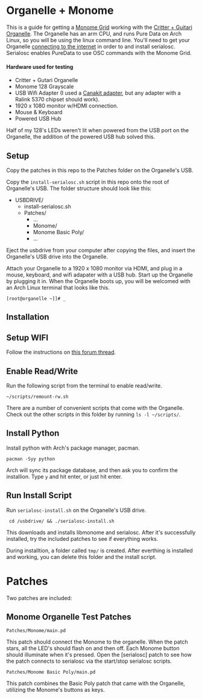 # Organelle + Monome

This is a guide for getting a [Monome Grid](http://monome.org/grid/) working with the [Critter + Guitari Organelle](https://www.critterandguitari.com/pages/organelle). The Organelle has an arm CPU, and runs Pure Data on Arch Linux, so you will be using the linux command line. You'll need to get your Organelle [connecting to the internet](http://forum.critterandguitari.com/t/using-a-wifi-adapter/158/9) in order to and install serialosc. Serialosc enables PureData to use OSC commands with the Monome Grid.

#### Hardware used for testing

  - Critter + Gutari Organelle
  - Monome 128 Grayscale
  - USB Wifi Adapter (I used a [Canakit adapter](http://www.canakit.com/raspberry-pi-wifi.html), but any adapter with a Ralink 5370 chipset should work).
  - 1920 x 1080 monitor w/HDMI connection.
  - Mouse & Keyboard
  - Powered USB Hub

Half of my 128's LEDs weren't lit when powered from the USB port on the Organelle, the addition of the powered USB hub solved this.

## Setup

Copy the patches in this repo to the Patches folder on the Organelle's USB.

Copy the `install-serialosc.sh` script in this repo onto the root of Organelle's USB. The folder structure should look like this:

- USBDRIVE/
  - install-serialosc.sh
  - Patches/
    - ...
    - Monome/
    - Monome Basic Poly/
    - ...

Eject the usbdrive from your computer after copying the files, and insert the Organelle's USB drive into the Organelle.

Attach your Organelle to a 1920 x 1080 monitor via HDMI, and plug in a mouse, keyboard, and wifi adapater with a USB hub.  Start up the Organelle by plugging it in. When the Organelle boots up, you will be welcomed with an Arch Linux terminal that looks like this.

    [root@organelle ~]]# _

## Installation

## Setup WIFI

Follow the instructions on [this forum thread](http://forum.critterandguitari.com/t/using-a-wifi-adapter/158/9).

## Enable Read/Write

Run the following script from the terminal to enable read/write.

    ~/scripts/remount-rw.sh

There are a number of convenient scripts that come with the Organelle. Check out the other scripts in this folder by running `ls -l ~/scripts/`.

## Install Python

Install python with Arch's package manager, pacman.

    pacman -Syy python

Arch will sync its package database, and then ask you to confirm the installion. Type `y` and hit enter, or just hit enter.

## Run Install Script

Run `serialosc-install.sh` on the Organelle's USB drive.

     cd /usbdrive/ && ./serialosc-install.sh

This downloads and installs libmonome and serialosc. After it's successfully installed, try the included patches to see if everything works.

During installtion, a folder called `tmp/` is created. After everthing is installed and working, you can delete this folder and the install script.

# Patches

Two patches are included:

##  Monome Organelle Test Patches

    Patches/Monome/main.pd

This patch should connect the Monome to the organelle. When the patch stars, all the LED's should flash on and then off. Each Monome button should illuminate when it's pressed. Open the [serialosc] patch to see how the patch connects to serialosc via the start/stop serialosc scripts.

    Patches/Monome Basic Poly/main.pd

This patch combines the Basic Poly patch that came with the Organelle, utilizing the Monome's buttons as keys.
